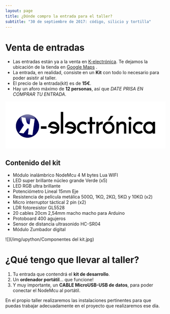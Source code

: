 ```yaml
---
layout: page
title: ¿Dónde compro la entrada para el taller?
subtitle: "30 de septiembre de 2017: código, silicio y tortilla"
---
```


# Venta de entradas

- Las entradas están ya a la venta en [K-electrónica](http://k-electronica.es/). Te dejamos la ubicación de la tienda en [Google Maps](https://goo.gl/maps/AeMRwkasckR2) .
- La entrada, en realidad, consiste en un **Kit** con todo lo necesario para poder asistir al taller.
- El precio de la entrada(kit) es de **15€**.
- Hay un aforo máximo de **12 personas**, así que *DATE PRISA EN COMPRAR TU ENTRADA*.

![](/img/logos/k-electronica.svg)

## Contenido del kit

- Módulo inalámbrico NodeMcu 4 M bytes Lua WIFI
- LED super brillante núcleo grande Verde (x5)
- LED RGB ultra brillante
- Potenciómetro Lineal 15mm Eje
- Resistencia de película metálica 500Ω, 1KΩ, 2KΩ, 5KΩ y 10KΩ (x2)
- Micro interruptor táctical 2 pin (x2)
- LDR fotoresistor GL5528
- 20 cables 20cm 2,54mm macho macho para Arduino
- Protoboard 400 agujeros
- Sensor de distancia ultrasonido HC-SR04
- Módulo Zumbador digital

![](/img/upython/Componentes del kit.jpg)

# ¿Qué tengo que llevar al taller?

1. Tu entrada que contendrá el **kit de desarrollo**.
2. Un **ordenador portátil**... que funcione!
3. Y muy importante, un **CABLE MicroUSB-USB de datos**, para poder conectar el NodeMcu al portátil.

En el propio taller realizaremos las instalaciones pertinentes para que puedas trabajar adecuadamente en el proyecto que realizaremos ese día.
